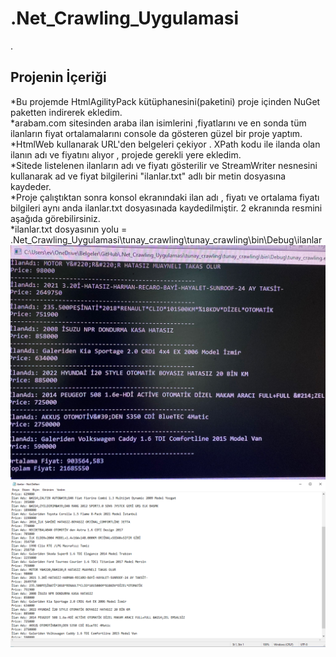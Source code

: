 # .Net_Crawling_Uygulamasi
.
## Projenin İçeriği
*Bu projemde HtmlAgilityPack kütüphanesini(paketini) proje içinden NuGet paketten indirerek ekledim. <br/>
*arabam.com sitesinden araba ilan isimlerini ,fiyatlarını ve en sonda tüm ilanların fiyat ortalamalarını console da gösteren güzel bir proje yaptım. <br/>
*HtmlWeb kullanarak  URL'den belgeleri çekiyor . XPath kodu ile ilanda olan ilanın adı ve fiyatını alıyor , projede gerekli yere ekledim. <br/>
*Sitede listelenen ilanların adı ve fiyatı gösterilir  ve StreamWriter nesnesini kullanarak ad ve fiyat bilgilerini "ilanlar.txt" adlı bir metin dosyasına kaydeder. <br/>
*Proje çalıştıktan sonra konsol ekranındaki ilan adı , fiyatı ve ortalama fiyatı bilgileri aynı anda ilanlar.txt dosyasınada kaydedilmiştir. 2 ekranında resmini aşağıda görebilirsiniz. <br/>
*ilanlar.txt dosyasının yolu = .Net_Crawling_Uygulamasi\tunay_crawling\tunay_crawling\bin\Debug\ilanlar  <br/>
![banner resimi](https://github.com/tunaykocer/.Net_Crawling_Uygulamasi/blob/main/tunay_crawling/images/console.jpeg) 
![banner resim](https://github.com/tunaykocer/.Net_Crawling_Uygulamasi/blob/main/tunay_crawling/images/ilnlar.PNG)
